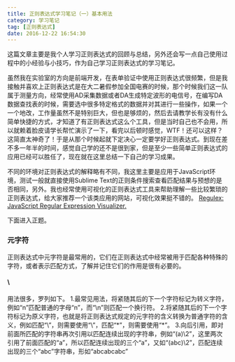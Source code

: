```yaml
---
title: 正则表达式学习笔记（一）基本用法
category: 学习笔记
tag: [正则表达式]
date: 2016-12-22 16:54:30
---
```


这篇文章主要是我个人学习正则表达式的回顾与总结，另外还会写一点自己使用过程中的小经验与小技巧，作为自己学习正则表达式的学习笔记。<!--more-->

虽然我在实验室的方向是前端开发，在表单验证中使用正则表达式很频繁，但是我接触并喜欢上正则表达式是在大二暑假参加全国电赛的时候，那个时候我们这一队属于测量方向，经常使用AD采集数据或者DA生成特定波形的电信号，在编写DA数据查找表的时候，需要选中很多特定格式的数据并对其进行一些操作，如果一个一个地改，工作量虽然不是特别巨大，但也是够烦的，然后去请教学长有没有什么简单快捷的方式，才知道了有正则表达式这么个工具，但是当时自己也不会用，所以就赖着脸皮请学长帮忙演示了一下，看完以后顿时感觉，WTF！还可以这样？这简直太神奇了！于是从那个时候起就下定决心一定要学好正则表达式。到现在差不多一年半的时间，感觉自己学的还不是很到家，但是至少一些简单正则表达式的应用已经可以胜任了，现在就在这里总结一下自己的学习成果。

不同的环境对正则表达式的解释略有不同，我这里主要是应用于JavaScript环境，测试一般就直接使用Sublime Text的正则条件搜索查看匹配结果与预想的是否相同，另外。我也经常使用可视化的正则表达式工具来帮助理解一些比较繁琐的正则表达式，给大家推荐一个该类应用的网站，可视化效果挺不错的。
[Regulex: JavaScript Regular Expression Visualizer.](https://jex.im/regulex/#!embed=false&flags=&re=%5E(a%7Cb)*%3F%24)

下面进入正题。

### 元字符
正则表达式中元字符是最常用的，它们在正则表达式中经常被用于匹配各种特殊的字符，或者表示匹配方式，了解并记住它们的作用是很有必要的。

#### \
用法很多，罗列如下。
1.最常见用法，将紧随其后的下一个字符标记为转义字符，例如“n”匹配普通的字母“n”，而“\n”则匹配一个换行符。
2.将紧随其后的下一个字符标记为原义字符，也就是将正则表达式规定的元字符的含义转换为普通字符的含义，例如匹配“\”，则需要使用“\\”，匹配“*”，则需要使用“\*”。
3.向后引用，即对前面所匹配的字符串再次引用以匹配连续出现的字符串，例如“(a)\2”，这里两次引用了前面匹配的“a”，所以匹配连续出现的三个“a”，又如“(abc)\2”，匹配连续出现的三个“abc”字符串，形如“abcabcabc”
